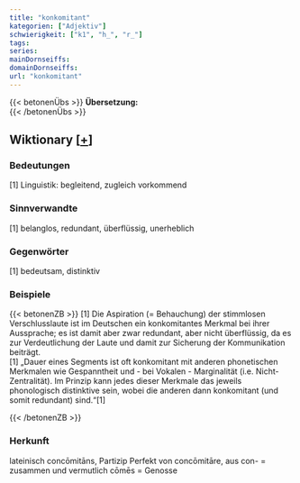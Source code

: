 ```yaml
---
title: "konkomitant"
kategorien: ["Adjektiv"]
schwierigkeit: ["k1", "h_", "r_"]
tags:
series:
mainDornseiffs:
domainDornseiffs:
url: "konkomitant"
---
```


{{< betonenÜbs >}}
**Übersetzung:**  
{{< /betonenÜbs >}}

## Wiktionary [[+](https://de.wiktionary.org/wiki/konkomitant)]

### Bedeutungen
[1] Linguistik: begleitend, zugleich vorkommend  

### Sinnverwandte
[1] belanglos, redundant, überflüssig, unerheblich  

### Gegenwörter
[1] bedeutsam, distinktiv  

### Beispiele
{{< betonenZB >}}
[1] Die Aspiration (= Behauchung) der stimmlosen Verschlusslaute ist im Deutschen ein konkomitantes Merkmal bei ihrer Aussprache; es ist damit aber zwar redundant, aber nicht überflüssig, da es zur Verdeutlichung der Laute und damit zur Sicherung der Kommunikation beiträgt.  
[1] „Dauer eines Segments ist oft konkomitant mit anderen phonetischen Merkmalen wie Gespanntheit und - bei Vokalen - Marginalität (i.e. Nicht-Zentralität). Im Prinzip kann jedes dieser Merkmale das jeweils phonologisch distinktive sein, wobei die anderen dann konkomitant (und somit redundant) sind.“[1]  

{{< /betonenZB >}}
### Herkunft
lateinisch concōmitāns, Partizip Perfekt von concōmitāre, aus con- = zusammen und vermutlich cōmēs = Genosse  



